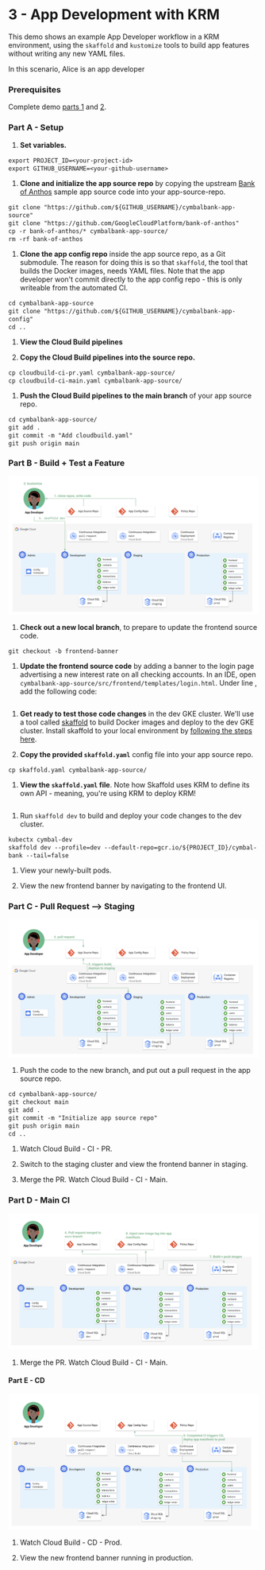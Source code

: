 # 3 - App Development with KRM   

This demo shows an example App Developer workflow in a KRM environment, using the `skaffold` and `kustomize` tools to build app features without writing any new YAML files. 

In this scenario, Alice is an app developer

### Prerequisites 

Complete demo [parts 1](/1-setup) and [2](/2-how-krm-works). 

### Part A - Setup  

1. **Set variables.**

```
export PROJECT_ID=<your-project-id>
export GITHUB_USERNAME=<your-github-username>
```

1. **Clone and initialize the app source repo** by copying the upstream [Bank of Anthos](https://github.com/googlecloudplatform/bank-of-anthos) sample app source code into your app-source-repo. 

```
git clone "https://github.com/${GITHUB_USERNAME}/cymbalbank-app-source"
git clone "https://github.com/GoogleCloudPlatform/bank-of-anthos"
cp -r bank-of-anthos/* cymbalbank-app-source/ 
rm -rf bank-of-anthos 
```

1. **Clone the app config repo** inside the app source repo, as a Git submodule. The reason for doing this is so that `skaffold`, the tool that builds the Docker images, needs YAML files. Note that the app developer won't commit directly to the app config repo - this is only writeable from the automated CI. 

```
cd cymbalbank-app-source 
git clone "https://github.com/${GITHUB_USERNAME}/cymbalbank-app-config"
cd ..
```

1. **View the Cloud Build pipelines** 


1. **Copy the Cloud Build pipelines into the source repo.** 

```
cp cloudbuild-ci-pr.yaml cymbalbank-app-source/
cp cloudbuild-ci-main.yaml cymbalbank-app-source/
```

1. **Push the Cloud Build pipelines to the main branch** of your app source repo. 

```
cd cymbalbank-app-source/ 
git add .
git commit -m "Add cloudbuild.yaml"
git push origin main 
```

### Part B - Build + Test a Feature

![partB](screenshots/dev-test.png)

1. **Check out a new local branch**, to prepare to update the frontend source code. 

```
git checkout -b frontend-banner 
```

1. **Update the frontend source code** by adding a banner to the login page advertising a new interest rate on all checking accounts. In an IDE, open `cymbalbank-app-source/src/frontend/templates/login.html`. Under line , add the following code: 

```

```

1. **Get ready to test those code changes** in the dev GKE cluster. We'll use a tool called [skaffold](https://skaffold.dev) to build Docker images and deploy to the dev GKE cluster. Install skaffold to your local environment by [following the steps here](https://skaffold.dev/docs/install/). 

1. **Copy the provided `skaffold.yaml`** config file into your app source repo. 

```
cp skaffold.yaml cymbalbank-app-source/
```

1. **View the `skaffold.yaml` file**. Note how Skaffold uses KRM to define its own API - meaning, you're using KRM to deploy KRM! 

```

```

1. Run `skaffold dev` to build and deploy your code changes to the dev cluster. 

```
kubectx cymbal-dev
skaffold dev --profile=dev --default-repo=gcr.io/${PROJECT_ID}/cymbal-bank --tail=false 
```

1. View your newly-built pods. 


1. View the new frontend banner by navigating to the frontend UI. 

### Part C - Pull Request --> Staging

![screeenshot](screenshots/pull-request-ci.png)
 
1. Push the code to the new branch, and put out a pull request in the app source repo. 

```
cd cymbalbank-app-source/ 
git checkout main
git add .
git commit -m "Initialize app source repo"
git push origin main 
cd ..
```

1. Watch Cloud Build - CI - PR. 


1. Switch to the staging cluster and view the frontend banner in staging. 

1. Merge the PR. Watch Cloud Build - CI - Main. 

### Part D - Main CI 

![screenshot](screenshots/main-ci.png)

1. Merge the PR. Watch Cloud Build - CI - Main. 


#### Part E - CD 

![screenshot](screenshots/prod-cd.png)

1. Watch Cloud Build - CD - Prod. 


1. View the new frontend banner running in production. 
